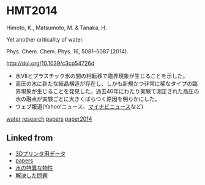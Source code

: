 # HMT2014

Himoto, K., Matsumoto, M. & Tanaka, H.

Yet another criticality of water.

Phys. Chem. Chem. Phys. 16, 5081–5087 (2014).

http://doi.org/10.1039/c3cp54726d


* 氷VIIとプラスチック氷の間の相転移で臨界現象が生じることを示した。
* 高圧の氷に新たな結晶構造が存在し、しかも新規かつ非常に稀なタイプの臨界現象が生じることを発見した。過去40年にわたり実験で測定された高圧の氷の融点が実験ごとに大きくばらつく原因を明らかにした。
* ウェブ報道(Yahoo!ニュース、[マイナビニュース](https://news.mynavi.jp/article/20140214-a201/)など)

[](https://www.youtube.com/watch?v=hiTjZ1uMYXk)



[water](water.md) [research](research.md) [papers](papers.md) [paper2014](paper2014.md)



## Linked from

* [3Dプリンタ用データ](3Dプリンタ用データ.md)
* [papers](papers.md)
* [水の特異な物性](水の特異な物性.md)
* [解決した問題](解決した問題.md)
